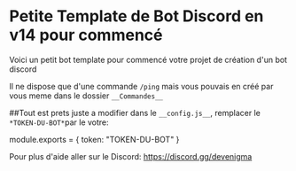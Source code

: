 # Petite Template de Bot Discord en v14 pour commencé 

Voici un petit bot template pour commencé votre projet de création d'un bot discord

Il ne dispose que d'une commande `/ping` mais vous pouvais en créé par vous meme dans le dossier `__Commandes__`

##Tout est prets juste a modifier dans le `__config.js__`, remplacer le `*TOKEN-DU-BOT*`par le votre: 

  module.exports = {
      token: "TOKEN-DU-BOT"
  }
  
Pour plus d'aide aller sur le Discord: https://discord.gg/devenigma
